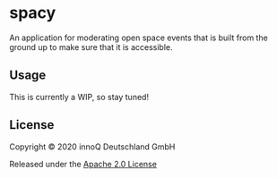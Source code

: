 # spacy

An application for moderating open space events that is built from the ground up to make sure that it is accessible.

## Usage

This is currently a WIP, so stay tuned!

## License

Copyright © 2020 innoQ Deutschland GmbH

Released under the [Apache 2.0 License](http://www.apache.org/licenses/LICENSE-2.0.html)
